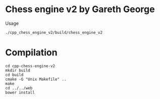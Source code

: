 # Chess engine v2 by Gareth George
Usage 
```shell
./cpp_chess_engine_v2/build/chess_engine_v2 
```

# Compilation
```shell
cd cpp-chess-engine-v2
mkdir build
cd build
cmake -G "Unix Makefile" ..
make
cd ../../web
bower install
```
